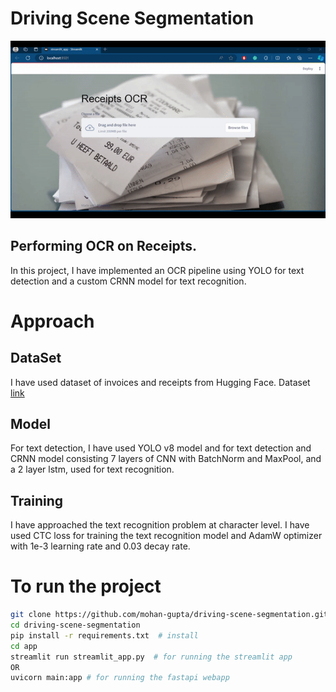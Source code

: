 # Driving Scene Segmentation
<img src = "artifacts/demo.gif"> <br>

## Performing OCR on Receipts.

In this project, I have implemented an OCR pipeline using YOLO for text detection and a custom CRNN model for text recognition.

# Approach

## DataSet
I have used dataset of invoices and receipts from Hugging Face. Dataset [link](https://huggingface.co/datasets/mychen76/invoices-and-receipts_ocr_v1?row=1)

## Model
For text detection, I have used YOLO v8 model and for text detection and CRNN model consisting 7 layers of CNN with BatchNorm and MaxPool, and a 2 layer lstm, used for text recognition.

## Training
I have approached the text recognition problem at character level. I have used CTC loss for training the text recognition model and AdamW optimizer with 1e-3 learning rate and 0.03 decay rate.

# To run the project

```bash
git clone https://github.com/mohan-gupta/driving-scene-segmentation.git  # clone
cd driving-scene-segmentation
pip install -r requirements.txt  # install
cd app
streamlit run streamlit_app.py  # for running the streamlit app
OR
uvicorn main:app # for running the fastapi webapp
```